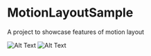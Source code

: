 # MotionLayoutSample

A project to showcase features of motion layout

![Alt Text](https://github.com/raipankaj/MotionLayoutSample/blob/master/motion_layout_animation.gif)
 ![Alt Text](https://github.com/raipankaj/MotionLayoutSample/blob/master/path.gif)



